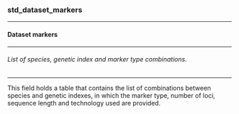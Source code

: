 ### std_dataset_markers



------
#### Dataset markers



------
###### List of species, genetic index and marker type combinations.



------
This field holds a table that contains the list of combinations between species and genetic indexes, in which the marker type, number of loci, sequence length and technology used are provided.